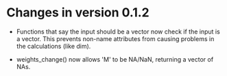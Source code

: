# Changes in version 0.1.2

- Functions that say the input should be a vector now check if the input is a vector. This prevents non-name attributes from causing problems in the calculations (like dim).

- weights_change() now allows 'M' to be NA/NaN, returning a vector of NAs.
